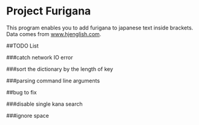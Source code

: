 # Project Furigana

This program enables you to add furigana to japanese text inside brackets.
Data comes from www.hjenglish.com.

##TODO List

###catch network IO error

###sort the dictionary by the length of key

###parsing command line arguments

##bug to fix

###disable single kana search

###ignore space
